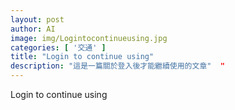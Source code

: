 ```yaml
---
layout: post
author: AI
image: img/Logintocontinueusing.jpg
categories: [ '交通' ]
title: "Login to continue using"  
description: "這是一篇關於登入後才能繼續使用的文章"  "
---
```

Login to continue using